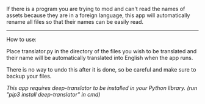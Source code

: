 If there is a program you are trying to mod and can't read the names of assets because they are in a foreign language, this app will automatically rename all files so that their names can be easily read.


---------------


How to use:


Place translator.py in the directory of the files you wish to be translated and their name will be automatically translated into English when the app runs.

There is no way to undo this after it is done, so be careful and make sure to backup your files.

*This app requires deep-translator to be installed in your Python library. (run "pip3 install deep-translator" in cmd)*
